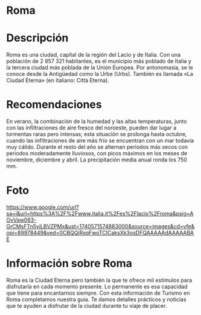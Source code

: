 # Roma

# Descripción
Roma es una ciudad, capital de la región del Lacio y de Italia. Con una población de 2 857 321 habitantes,
es el municipio más poblado de Italia y la tercera ciudad más poblada de la Unión Europea.
Por antonomasia, se le conoce desde la Antigüedad como la Urbe (Urbs). También es llamada «La Ciudad Eterna» (en italiano: Città Eterna).

# Recomendaciones
En verano, la combinación de la humedad y las altas temperaturas,
junto con las infiltraciones de aire fresco del noroeste, pueden dar lugar a tormentas raras pero intensas; esta situación se prolonga hasta octubre, cuando las infiltraciones de aire más frío se encuentran con un mar todavía muy cálido.
Durante el resto del año se alternan periodos más secos con periodos moderadamente lluviosos, con picos máximos en los meses de noviembre, diciembre y abril.
La precipitación media anual ronda los 750 mm.

# Foto
https://www.google.com/url?sa=i&url=https%3A%2F%2Fwww.italia.it%2Fes%2Flacio%2Froma&psig=AOvVaw063-GrCMsFTn5yiLBVZPMx&ust=1740571574883000&source=images&cd=vfe&opi=89978449&ved=0CBQQjRxqFwoTCICaksXk3osDFQAAAAAdAAAAABAE

# Información sobre Roma
Roma es la Ciudad Eterna pero también la que te ofrece mil estímulos para disfrutarla en cada momento presente. Lo permanente es esa capacidad que tiene para encantarnos siempre. Con esta información de Turismo en Roma completamos nuestra guía. Te damos detalles prácticos y noticias que te ayuden a disfrutar de la ciudad durante tu viaje de placer.
